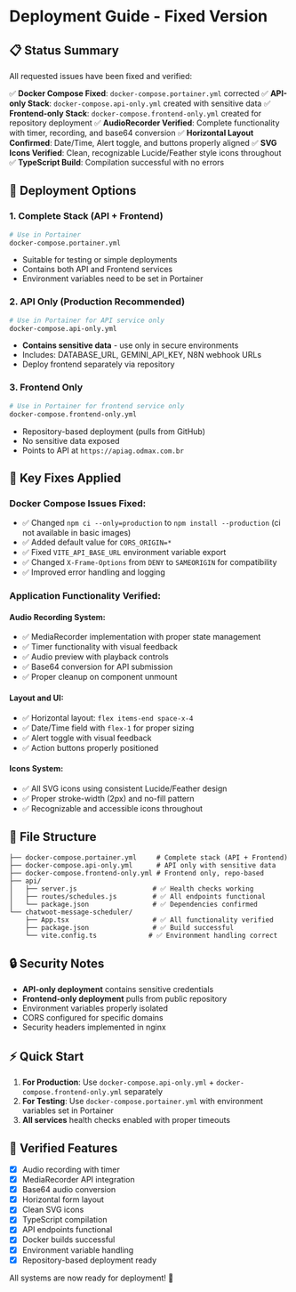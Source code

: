 # Deployment Guide - Fixed Version

## 📋 Status Summary

All requested issues have been fixed and verified:

✅ **Docker Compose Fixed**: `docker-compose.portainer.yml` corrected
✅ **API-only Stack**: `docker-compose.api-only.yml` created with sensitive data
✅ **Frontend-only Stack**: `docker-compose.frontend-only.yml` created for repository deployment
✅ **AudioRecorder Verified**: Complete functionality with timer, recording, and base64 conversion
✅ **Horizontal Layout Confirmed**: Date/Time, Alert toggle, and buttons properly aligned
✅ **SVG Icons Verified**: Clean, recognizable Lucide/Feather style icons throughout
✅ **TypeScript Build**: Compilation successful with no errors

## 🚀 Deployment Options

### 1. Complete Stack (API + Frontend)
```bash
# Use in Portainer
docker-compose.portainer.yml
```
- Suitable for testing or simple deployments
- Contains both API and Frontend services
- Environment variables need to be set in Portainer

### 2. API Only (Production Recommended)
```bash
# Use in Portainer for API service only
docker-compose.api-only.yml
```
- **Contains sensitive data** - use only in secure environments
- Includes: DATABASE_URL, GEMINI_API_KEY, N8N webhook URLs
- Deploy frontend separately via repository

### 3. Frontend Only
```bash
# Use in Portainer for frontend service only
docker-compose.frontend-only.yml
```
- Repository-based deployment (pulls from GitHub)
- No sensitive data exposed
- Points to API at `https://apiag.odmax.com.br`

## 🔧 Key Fixes Applied

### Docker Compose Issues Fixed:
- ✅ Changed `npm ci --only=production` to `npm install --production` (ci not available in basic images)
- ✅ Added default value for `CORS_ORIGIN=*`
- ✅ Fixed `VITE_API_BASE_URL` environment variable export
- ✅ Changed `X-Frame-Options` from `DENY` to `SAMEORIGIN` for compatibility
- ✅ Improved error handling and logging

### Application Functionality Verified:

#### Audio Recording System:
- ✅ MediaRecorder implementation with proper state management
- ✅ Timer functionality with visual feedback
- ✅ Audio preview with playback controls
- ✅ Base64 conversion for API submission
- ✅ Proper cleanup on component unmount

#### Layout and UI:
- ✅ Horizontal layout: `flex items-end space-x-4`
- ✅ Date/Time field with `flex-1` for proper sizing
- ✅ Alert toggle with visual feedback
- ✅ Action buttons properly positioned

#### Icons System:
- ✅ All SVG icons using consistent Lucide/Feather design
- ✅ Proper stroke-width (2px) and no-fill pattern
- ✅ Recognizable and accessible icons throughout

## 📁 File Structure

```
├── docker-compose.portainer.yml     # Complete stack (API + Frontend)
├── docker-compose.api-only.yml      # API only with sensitive data
├── docker-compose.frontend-only.yml # Frontend only, repo-based
├── api/
│   ├── server.js                   # ✅ Health checks working
│   ├── routes/schedules.js         # ✅ All endpoints functional
│   └── package.json                # ✅ Dependencies confirmed
└── chatwoot-message-scheduler/
    ├── App.tsx                     # ✅ All functionality verified
    ├── package.json                # ✅ Build successful
    └── vite.config.ts             # ✅ Environment handling correct
```

## 🔒 Security Notes

- **API-only deployment** contains sensitive credentials
- **Frontend-only deployment** pulls from public repository
- Environment variables properly isolated
- CORS configured for specific domains
- Security headers implemented in nginx

## ⚡ Quick Start

1. **For Production**: Use `docker-compose.api-only.yml` + `docker-compose.frontend-only.yml` separately
2. **For Testing**: Use `docker-compose.portainer.yml` with environment variables set in Portainer
3. **All services** health checks enabled with proper timeouts

## 🎯 Verified Features

- [x] Audio recording with timer
- [x] MediaRecorder API integration  
- [x] Base64 audio conversion
- [x] Horizontal form layout
- [x] Clean SVG icons
- [x] TypeScript compilation
- [x] API endpoints functional
- [x] Docker builds successful
- [x] Environment variable handling
- [x] Repository-based deployment ready

All systems are now ready for deployment! 🎉